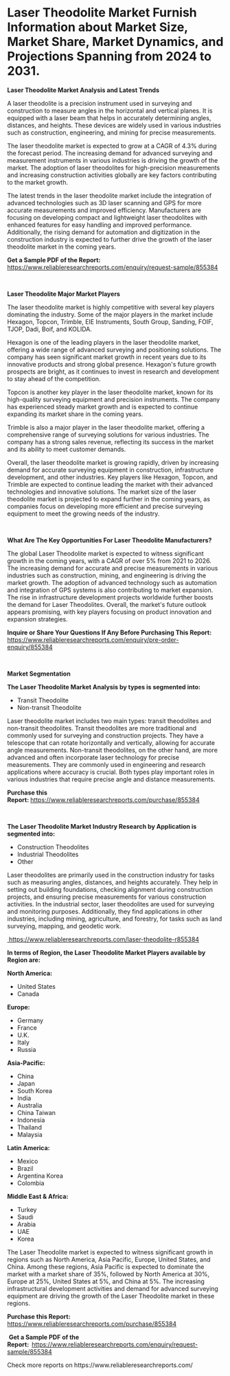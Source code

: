 <p><h1>Laser Theodolite Market Furnish Information about Market Size, Market Share, Market Dynamics, and Projections Spanning from 2024 to 2031.</h1></p><p><strong>Laser Theodolite Market Analysis and Latest Trends</strong></p>
<p><p>A laser theodolite is a precision instrument used in surveying and construction to measure angles in the horizontal and vertical planes. It is equipped with a laser beam that helps in accurately determining angles, distances, and heights. These devices are widely used in various industries such as construction, engineering, and mining for precise measurements.</p><p>The laser theodolite market is expected to grow at a CAGR of 4.3% during the forecast period. The increasing demand for advanced surveying and measurement instruments in various industries is driving the growth of the market. The adoption of laser theodolites for high-precision measurements and increasing construction activities globally are key factors contributing to the market growth.</p><p>The latest trends in the laser theodolite market include the integration of advanced technologies such as 3D laser scanning and GPS for more accurate measurements and improved efficiency. Manufacturers are focusing on developing compact and lightweight laser theodolites with enhanced features for easy handling and improved performance. Additionally, the rising demand for automation and digitization in the construction industry is expected to further drive the growth of the laser theodolite market in the coming years.</p></p>
<p><strong>Get a Sample PDF of the Report:&nbsp;</strong> <a href="https://www.reliableresearchreports.com/enquiry/request-sample/855384">https://www.reliableresearchreports.com/enquiry/request-sample/855384</a></p>
<p>&nbsp;</p>
<p><strong>Laser Theodolite Major Market Players</strong></p>
<p><p>The laser theodolite market is highly competitive with several key players dominating the industry. Some of the major players in the market include Hexagon, Topcon, Trimble, EIE Instruments, South Group, Sanding, FOIF, TJOP, Dadi, Boif, and KOLIDA.</p><p>Hexagon is one of the leading players in the laser theodolite market, offering a wide range of advanced surveying and positioning solutions. The company has seen significant market growth in recent years due to its innovative products and strong global presence. Hexagon's future growth prospects are bright, as it continues to invest in research and development to stay ahead of the competition.</p><p>Topcon is another key player in the laser theodolite market, known for its high-quality surveying equipment and precision instruments. The company has experienced steady market growth and is expected to continue expanding its market share in the coming years.</p><p>Trimble is also a major player in the laser theodolite market, offering a comprehensive range of surveying solutions for various industries. The company has a strong sales revenue, reflecting its success in the market and its ability to meet customer demands.</p><p>Overall, the laser theodolite market is growing rapidly, driven by increasing demand for accurate surveying equipment in construction, infrastructure development, and other industries. Key players like Hexagon, Topcon, and Trimble are expected to continue leading the market with their advanced technologies and innovative solutions. The market size of the laser theodolite market is projected to expand further in the coming years, as companies focus on developing more efficient and precise surveying equipment to meet the growing needs of the industry.</p></p>
<p>&nbsp;</p>
<p><strong>What Are The Key Opportunities For Laser Theodolite Manufacturers?</strong></p>
<p><p>The global Laser Theodolite market is expected to witness significant growth in the coming years, with a CAGR of over 5% from 2021 to 2026. The increasing demand for accurate and precise measurements in various industries such as construction, mining, and engineering is driving the market growth. The adoption of advanced technology such as automation and integration of GPS systems is also contributing to market expansion. The rise in infrastructure development projects worldwide further boosts the demand for Laser Theodolites. Overall, the market's future outlook appears promising, with key players focusing on product innovation and expansion strategies.</p></p>
<p><strong>Inquire or Share Your Questions If Any Before Purchasing This Report:</strong> <a href="https://www.reliableresearchreports.com/enquiry/pre-order-enquiry/855384">https://www.reliableresearchreports.com/enquiry/pre-order-enquiry/855384</a></p>
<p>&nbsp;</p>
<p><strong>Market Segmentation</strong></p>
<p><strong>The Laser Theodolite Market Analysis by types is segmented into:</strong></p>
<p><ul><li>Transit Theodolite</li><li>Non-transit Theodolite</li></ul></p>
<p><p>Laser theodolite market includes two main types: transit theodolites and non-transit theodolites. Transit theodolites are more traditional and commonly used for surveying and construction projects. They have a telescope that can rotate horizontally and vertically, allowing for accurate angle measurements. Non-transit theodolites, on the other hand, are more advanced and often incorporate laser technology for precise measurements. They are commonly used in engineering and research applications where accuracy is crucial. Both types play important roles in various industries that require precise angle and distance measurements.</p></p>
<p><strong>Purchase this Report:&nbsp;</strong><a href="https://www.reliableresearchreports.com/purchase/855384">https://www.reliableresearchreports.com/purchase/855384</a></p>
<p>&nbsp;</p>
<p><strong>The Laser Theodolite Market Industry Research by Application is segmented into:</strong></p>
<p><ul><li>Construction Theodolites</li><li>Industrial Theodolites</li><li>Other</li></ul></p>
<p><p>Laser theodolites are primarily used in the construction industry for tasks such as measuring angles, distances, and heights accurately. They help in setting out building foundations, checking alignment during construction projects, and ensuring precise measurements for various construction activities. In the industrial sector, laser theodolites are used for surveying and monitoring purposes. Additionally, they find applications in other industries, including mining, agriculture, and forestry, for tasks such as land surveying, mapping, and geodetic work.</p></p>
<p><a href="https://www.reliableresearchreports.com/laser-theodolite-r855384">&nbsp;https://www.reliableresearchreports.com/laser-theodolite-r855384</a></p>
<p><strong>In terms of Region, the Laser Theodolite Market Players available by Region are:</strong></p>
<p>
    <p> <strong> North America: </strong>
        <ul>
            <li>United States</li>
            <li>Canada</li>
        </ul>
        </p> 
    <p> <strong> Europe: </strong>
        <ul>
            <li>Germany</li>
            <li>France</li>
            <li>U.K.</li>
            <li>Italy</li>
            <li>Russia</li>
        </ul>
        </p> 
    <p> <strong> Asia-Pacific: </strong>
        <ul>
            <li>China</li>
            <li>Japan</li>
            <li>South Korea</li>
            <li>India</li>
            <li>Australia</li>
            <li>China Taiwan</li>
            <li>Indonesia</li>
            <li>Thailand</li>
            <li>Malaysia</li>
        </ul>
        </p> 
    <p> <strong> Latin America: </strong>
        <ul>
            <li>Mexico</li>
            <li>Brazil</li>
            <li>Argentina Korea</li>
            <li>Colombia</li>
        </ul>
        </p> 
    <p> <strong> Middle East & Africa: </strong>
        <ul>
            <li>Turkey</li>
            <li>Saudi</li>
            <li>Arabia</li>
            <li>UAE</li>
            <li>Korea</li>
        </ul>
    </p>
    </p>
<p><p>The Laser Theodolite market is expected to witness significant growth in regions such as North America, Asia Pacific, Europe, United States, and China. Among these regions, Asia Pacific is expected to dominate the market with a market share of 35%, followed by North America at 30%, Europe at 25%, United States at 5%, and China at 5%. The increasing infrastructural development activities and demand for advanced surveying equipment are driving the growth of the Laser Theodolite market in these regions.</p></p>
<p><strong>Purchase this Report: </strong><a href="https://www.reliableresearchreports.com/purchase/855384">https://www.reliableresearchreports.com/purchase/855384</a></p>
<p>&nbsp;<strong>Get a Sample PDF of the Report:&nbsp;&nbsp;</strong><a href="https://www.reliableresearchreports.com/enquiry/request-sample/855384">https://www.reliableresearchreports.com/enquiry/request-sample/855384</a></p>
<p><strong></strong></p>
<p>Check more reports on https://www.reliableresearchreports.com/</p>